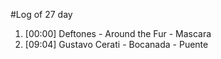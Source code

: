 #Log of 27 day

1. [00:00] Deftones - Around the Fur - Mascara
1. [09:04] Gustavo Cerati - Bocanada - Puente
